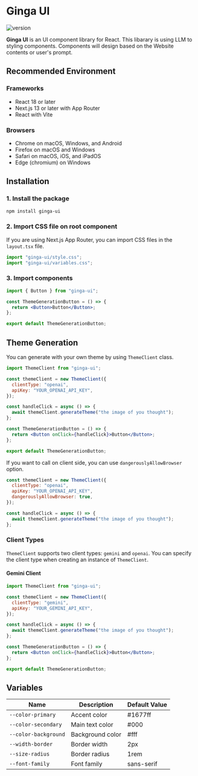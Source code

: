 # Ginga UI

![version](https://img.shields.io/github/package-json/v/newt239/ginga-ui?style=flat)

**Ginga UI** is an UI component library for React. This libarary is using LLM to styling components. Components will design based on the Website contents or user's prompt.

## Recommended Environment

### Frameworks

- React 18 or later
- Next.js 13 or later with App Router
- React with Vite

### Browsers

- Chrome on macOS, Windows, and Android
- Firefox on macOS and Windows
- Safari on macOS, iOS, and iPadOS
- Edge (chromium) on Windows

## Installation

### 1. Install the package

```bash
npm install ginga-ui
```

### 2. Import CSS file on root component

If you are using Next.js App Router, you can import CSS files in the `layout.tsx` file.

```jsx
import "ginga-ui/style.css";
import "ginga-ui/variables.css";
```

### 3. Import components

```jsx
import { Button } from "ginga-ui";

const ThemeGenerationButton = () => {
  return <Button>Button</Button>;
};

export default ThemeGenerationButton;
```

## Theme Generation

You can generate with your own theme by using `ThemeClient` class.

```jsx
import ThemeClient from "ginga-ui";

const themeClient = new ThemeClient({
  clientType: "openai",
  apiKey: "YOUR_OPENAI_API_KEY",
});

const handleClick = async () => {
  await themeClient.generateTheme("the image of you thought");
};

const ThemeGenerationButton = () => {
  return <Button onClick={handleClick}>Button</Button>;
};

export default ThemeGenerationButton;
```

If you want to call on client side, you can use `dangerouslyAllowBrowser` option.

```jsx
const themeClient = new ThemeClient({
  clientType: "openai",
  apiKey: "YOUR_OPENAI_API_KEY",
  dangerouslyAllowBrowser: true,
});

const handleClick = async () => {
  await themeClient.generateTheme("the image of you thought");
};
```

### Client Types

`ThemeClient` supports two client types: `gemini` and `openai`. You can specify the client type when creating an instance of `ThemeClient`.

#### Gemini Client

```jsx
import ThemeClient from "ginga-ui";

const themeClient = new ThemeClient({
  clientType: "gemini",
  apiKey: "YOUR_GEMINI_API_KEY",
});

const handleClick = async () => {
  await themeClient.generateTheme("the image of you thought");
};

const ThemeGenerationButton = () => {
  return <Button onClick={handleClick}>Button</Button>;
};

export default ThemeGenerationButton;
```

## Variables

| Name                 | Description      | Default Value |
| -------------------- | ---------------- | ------------- |
| `--color-primary`    | Accent color     | #1677ff       |
| `--color-secondary`  | Main text color  | #000          |
| `--color-background` | Background color | #fff          |
| `--width-border`     | Border width     | 2px           |
| `--size-radius`      | Border radius    | 1rem          |
| `--font-family`      | Font family      | sans-serif    |
